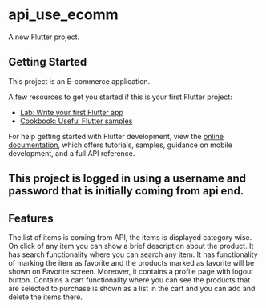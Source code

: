 # api_use_ecomm

A new Flutter project.

## Getting Started

This project is an E-commerce application.

A few resources to get you started if this is your first Flutter project:

- [Lab: Write your first Flutter app](https://docs.flutter.dev/get-started/codelab)
- [Cookbook: Useful Flutter samples](https://docs.flutter.dev/cookbook)

For help getting started with Flutter development, view the
[online documentation](https://docs.flutter.dev/), which offers tutorials,
samples, guidance on mobile development, and a full API reference.

## This project is logged in using a username and password that is initially coming from api end.

## Features
The list of items is coming from API, the items is displayed category wise.
On click of any item you can show a brief description about the product.
It has search functionality where you can search any item.
It has functionality of marking the item as favorite and the products marked as favorite will be shown on Favorite screen.
Moreover, it contains a profile page with logout button.
Contains a cart functionality where you can see the products that are selected to purchase is shown as a list in the cart and you can add and delete the items there.

